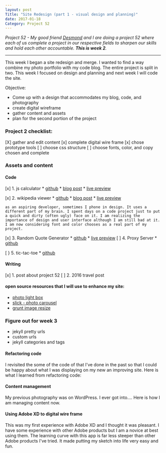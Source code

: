 ```yaml
---
layout: post
Title: "Site Redesign (part 1 - visual design and planning)"
date: 2017-01-18
Category: Project 52
---
```


*Project 52 - My good friend [Desmond](http://designxdesmond.com/) and I are doing a project 52 where each of us complete a project in our respective fields to sharpen our skills and hold each other accountable. **This is week 2**.* 

***

This week I began a site redesign and merge. I wanted to find a way combine my photo portfolio with my code blog. The entire project is split in two. This week I focused on design and planning and next week I will code the site. 


Objective: 

* Come up with a design that accommodates my blog, code, and photography
* create digital wireframe
* gather content and assets 
* plan for the second portion of the project

### Project 2 checklist: 

[X] gather and edit content
[x] complete digital wire frame 
[x] chose prototype tools 
[ ] choose  css structure 
[ ] choose fonts, color, and copy chosen and complete 

### Assets and content

#### Code 

[x] 1. js calculator 
	* [github](https://github.com/tanham/js-calculator)
	* [blog post](https://tanham.github.io/2017/01/11/three-javascript-calculators.html)
	* [live preview](http://codepen.io/tanham2122/pen/pRyEEO)

[x] 2. wikipedia viewer
	* [github](https://github.com/tanham/wiki-viewer)
	* [blog post](https://tanham.github.io/2016/12/07/building-a-wikipedia-viewer.html)
	* [live preview](http://codepen.io/tanham2122/pen/yVpaQg)

	as an aspiring developer, sometimes I phone in design. It uses a different part of my brain. I spent days on a code project just to put a quick and dirty (often ugly) face on it. I am realizing the importance of design and user interface although I am still bad at it. I am now considering font and color chooses as a real part of my project. 

[x] 3. Random Quote Generator 
	* [github](https://github.com/tanham/random-quote-gen)
	* [live preview](http://codepen.io/tanham2122/pen/WxzBgE)
[ ] 4. Proxy Server
	* [github](https://github.com/tanham/proxy-server)
	
[ } 5. tic-tac-toe
	* [github](https://github.com/tanham/tic-tac-toe)

#### Writing 

[x] 1. post about project 52
[ ] 2. 2016 travel post 


#### open source resources that I will use to enhance my site: 

* [photo light box](https://github.com/lokesh/lightbox2)
* [slick - photo carousel](https://github.com/kenwheeler/slick)
* [grunt image resize](https://github.com/excellenteasy/grunt-image-resize)

### Figure out for week 3 

* jekyll pretty urls 
* custom urls 
* jekyll categories and tags 



#### Refactoring code 

I revisited the some of the code of that I've done in the past so that I could be happy about what I was displaying on my new an improving site. Here is what I learned from refactoring code: 

#### Content management 

My previous photography was on WordPress. I ever got into.... Here is how I am managing content now. 

#### Using Adobe XD to digital wire frame 

This was my first experience with Adobe XD and I thought it was pleasant. I have some experience with other Adobe products but I am a novice at best using them. The learning curve with this app is far less steeper than other Adobe products I've tried. It made putting my sketch into life very easy and fun.